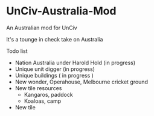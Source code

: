# UnCiv-Australia-Mod
An Australian mod for UnCiv

It's a tounge in check take on Australia

Todo list
- Nation Australia under Harold Hold (in progress)
- Unique unit digger (in progress)
- Unique buildings ( in progress )
- New wonder, Operahouse, Melbourne cricket ground
- New tile resources
  - Kangaros, paddock
  - Koaloas, camp
- New tile 
